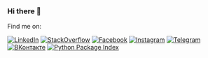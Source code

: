### Hi there 👋

Find me on:

[![LinkedIn](https://img.shields.io/badge/-LinkedIn-blue?logo=linkedin)](https://www.linkedin.com/in/eigenein/)
[![StackOverflow](https://img.shields.io/badge/-StackOverflow-black?logo=stackoverflow)](https://stackoverflow.com/users/359730/eigenein)
[![Facebook](https://img.shields.io/badge/-Facebook-white?logo=facebook)](https://www.facebook.com/eigenein/)
[![Instagram](https://img.shields.io/badge/-Instagram-white?logo=instagram)](https://www.instagram.com/eigenein/)
[![Telegram](https://img.shields.io/badge/-Telegram-white?logo=telegram)](https://t.me/eigenein/)
[![ВКонтакте](https://img.shields.io/badge/-ВКонтакте-white?logo=vk)](https://vk.com/eigenein)
[![Python Package Index](https://img.shields.io/badge/-PyPI-yellow?logo=pypi)](https://pypi.org/user/eigenein/)
